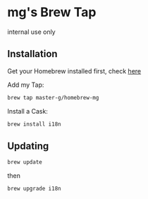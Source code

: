 # mg's Brew Tap

internal use only

## Installation

Get your Homebrew installed first, check [here](https://brew.sh/)

Add my Tap:

```sh
brew tap master-g/homebrew-mg
```

Install a Cask:

```sh
brew install i18n
```

## Updating

```sh
brew update
```

then

```sh
brew upgrade i18n
```

